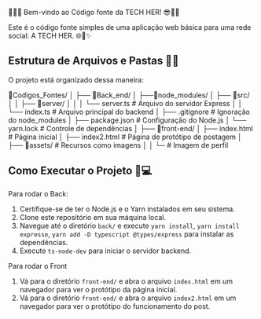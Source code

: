 👩‍💻😎 Bem-vindo ao Código fonte da TECH HER! 😎👩‍💻

Este é o código fonte simples de uma aplicação web básica para uma rede social: A TECH HER. 🌐👩✨

## Estrutura de Arquivos e Pastas 📁📂

O projeto está organizado dessa maneira:

📂Codigos_Fontes/
│
├── 📂Back_end/
│ ├──📂node_modules/ 
│ ├── 📂src/
│ │ ├── 📂server/
│ │ │ └── server.ts # Arquivo do servidor Express
│ │ └── index.ts # Arquivo principal do backend
│ ├── .gitignore # Ignoração do node_modules
│ ├── package.json # Configuração do Node.js
│ └── yarn.lock # Controle de dependências
│
├── 📂front-end/
│ ├── index.html # Página inicial
│ ├── index2.html # Página de protótipo de postagem
│ ├── 📂assets/ # Recursos como imagens
│ │ └─ # Imagem de perfil

## Como Executar o Projeto 🚀💻

Para rodar o Back:

1. Certifique-se de ter o Node.js e o Yarn instalados em seu sistema.
2. Clone este repositório em sua máquina local.
3. Navegue até o diretório `back/` e execute `yarn install`, `yarn install expresse`, `yarn add -D typescript @types/express` para instalar as dependências.
4. Execute `ts-node-dev` para iniciar o servidor backend.

Para rodar o Front

1. Vá para o diretório `front-end/` e abra o arquivo `index.html` em um navegador para ver o protótipo da página inicial.
2. Vá para o diretório `front-end/` e abra o arquivo `index2.html` em um navegador para ver o protótipo do funcionamento do post.

